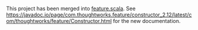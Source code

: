This project has been merged into [feature.scala](https://github.com/ThoughtWorksInc/feature.scala). See 
https://javadoc.io/page/com.thoughtworks.feature/constructor_2.12/latest/com/thoughtworks/feature/Constructor.html for the new documentation.
